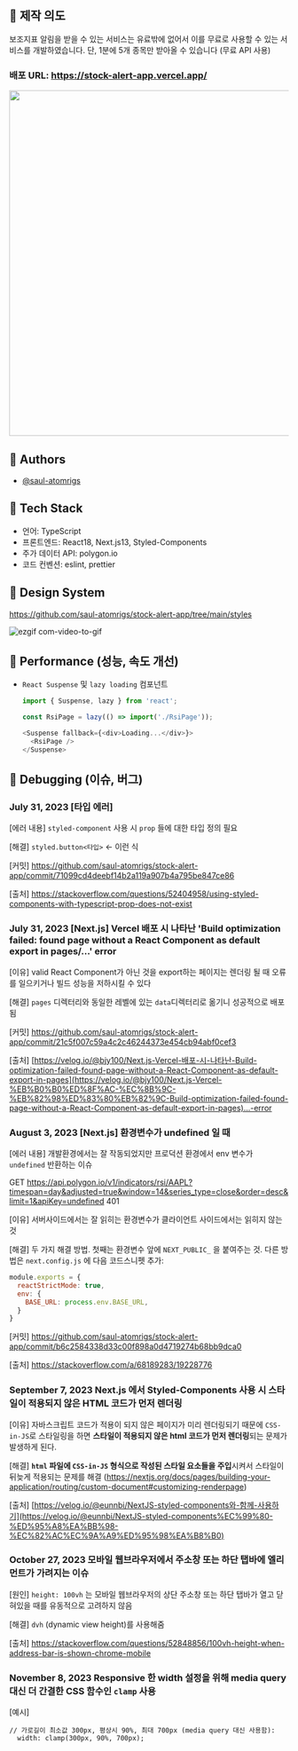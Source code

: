## 📌 제작 의도
보조지표 알림을 받을 수 있는 서비스는 유료밖에 없어서 이를 무료로 사용할 수 있는 서비스를 개발하였습니다. 
단, 1분에 5개 종목만 받아올 수 있습니다 (무료 API 사용) 

### 배포 URL: https://stock-alert-app.vercel.app/

<a href="https://stock-alert-app.vercel.app/" target="_blank">
  <img width="623" alt="" src="https://github.com/saul-atomrigs/stock-alert-app/assets/82362278/de619745-79a9-4ce1-8563-0c80b0ec3565">
</a>


## 📌 Authors
- [@saul-atomrigs](https://www.github.com/saul-atomrigs)


## 📌 Tech Stack
- 언어: TypeScript
- 프론트엔드: React18, Next.js13, Styled-Components
- 주가 데이터 API: polygon.io
- 코드 컨벤션: eslint, prettier

## 📌 Design System
https://github.com/saul-atomrigs/stock-alert-app/tree/main/styles

![ezgif com-video-to-gif](https://github.com/saul-atomrigs/stock-alert-app/assets/82362278/d66a0e88-369f-4d69-9c24-da4dcbb5a735)

## 📌 Performance (성능, 속도 개선)
- `React Suspense` 및 `lazy loading` 컴포넌트
  ```js
  import { Suspense, lazy } from 'react';

  const RsiPage = lazy(() => import('./RsiPage'));

  <Suspense fallback={<div>Loading...</div>}>
    <RsiPage />
  </Suspense>
  ```

## 📌 Debugging (이슈, 버그)
### July 31, 2023 [타입 에러]

[에러 내용] `styled-component` 사용 시 `prop` 들에 대한 타입 정의 필요 

[해결] `styled.button<타입>` ← 이런 식

[커밋] https://github.com/saul-atomrigs/stock-alert-app/commit/71099cd4deebf14b2a119a907b4a795be847ce86

[출처] https://stackoverflow.com/questions/52404958/using-styled-components-with-typescript-prop-does-not-exist

### July 31, 2023 ****[Next.js] Vercel 배포 시 나타난 'Build optimization failed: found page without a React Component as default export in pages/...' error****

[이유] valid React Component가 아닌 것을 export하는 페이지는 렌더링 될 때 오류를 일으키거나 빌드 성능을 저하시킬 수 있다

[해결]  `pages` 디렉터리와 동일한 레벨에 있는 `data`디렉터리로 옮기니 성공적으로 배포됨

[커밋] https://github.com/saul-atomrigs/stock-alert-app/commit/21c5f007c59a4c2c46244373e454cb94abf0cef3

[출처] [https://velog.io/@bjy100/Next.js-Vercel-배포-시-나타난-Build-optimization-failed-found-page-without-a-React-Component-as-default-export-in-pages](https://velog.io/@bjy100/Next.js-Vercel-%EB%B0%B0%ED%8F%AC-%EC%8B%9C-%EB%82%98%ED%83%80%EB%82%9C-Build-optimization-failed-found-page-without-a-React-Component-as-default-export-in-pages)...-error

### August 3, 2023 **[Next.js] 환경변수가 undefined 일 때**

[에러 내용] 개발환경에서는 잘 작동되었지만 프로덕션 환경에서 env 변수가 `undefined` 반환하는 이슈

GET https://api.polygon.io/v1/indicators/rsi/AAPL?timespan=day&adjusted=true&window=14&series_type=close&order=desc&limit=1&apiKey=undefined 401

[이유] 서버사이드에서는 잘 읽히는 환경변수가 클라이언트 사이드에서는 읽히지 않는것

[해결] 두 가지 해결 방법. 첫째는 환경변수 앞에 `NEXT_PUBLIC_` 을 붙여주는 것. 다른 방법은 `next.config.js` 에 다음 코드스니펫 추가:

```jsx
module.exports = {
  reactStrictMode: true,
  env: {
    BASE_URL: process.env.BASE_URL,
  }
}
```

[커밋] https://github.com/saul-atomrigs/stock-alert-app/commit/b6c2584338d33c00f898a0d4719274b68bb9dca0

[출처] https://stackoverflow.com/a/68189283/19228776

### September 7, 2023 Next.js 에서 Styled-Components 사용 시 스타일이 적용되지 않은 HTML 코드가 먼저 렌더링

[이유] 자바스크립트 코드가 적용이 되지 않은 페이지가 미리 렌더링되기 때문에 `CSS-in-JS`로 스타일링을 하면 **스타일이 적용되지 않은 html 코드가 먼저 렌더링**되는 문제가 발생하게 된다.

[해결] **`html` 파일에 `CSS-in-JS` 형식으로 작성된 스타일 요소들을 주입**시켜서 스타일이 뒤늦게 적용되는 문제를 해결 (https://nextjs.org/docs/pages/building-your-application/routing/custom-document#customizing-renderpage)

[출처] [https://velog.io/@eunnbi/NextJS-styled-components와-함께-사용하기](https://velog.io/@eunnbi/NextJS-styled-components%EC%99%80-%ED%95%A8%EA%BB%98-%EC%82%AC%EC%9A%A9%ED%95%98%EA%B8%B0)

### October 27, 2023 모바일 웹브라우저에서 주소창 또는 하단 탭바에 엘리먼트가 가려지는 이슈

[원인] `height: 100vh` 는 모바일 웹브라우저의 상단 주소창 또는 하단 탭바가 열고 닫혀있을 때를 유동적으로 고려하지 않음 

[해결] `dvh` (dynamic view height)를 사용해줌

[출처] https://stackoverflow.com/questions/52848856/100vh-height-when-address-bar-is-shown-chrome-mobile

### November 8, 2023 Responsive 한 width 설정을 위해 media query 대신 더 간결한 CSS 함수인 `clamp` 사용

[예시] 

```tsx
// 가로길이 최소값 300px, 평상시 90%, 최대 700px (media query 대신 사용함):
  width: clamp(300px, 90%, 700px);
```
